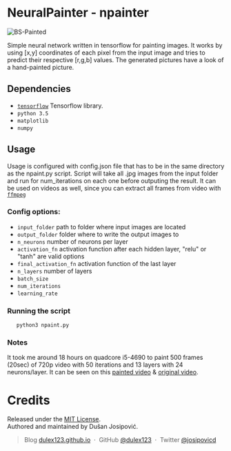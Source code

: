 # NeuralPainter - npainter
![BS-Painted](http://i.makeagif.com/media/11-23-2016/qPZho9.gif)


Simple neural network written in tensorflow for painting images. It works by using [x,y] coordinates of each pixel from the input image and tries to predict their respective [r,g,b] values. The generated pictures have a look of a hand-painted picture.


## Dependencies

* [`tensorflow`](https://www.tensorflow.org/) Tensorflow library.
* `python 3.5` 
* `matplotlib`
* `numpy`

## Usage

Usage is configured with config.json file that has to be in the same directory as the npaint.py script. Script will take all .jpg images from the input folder and run for num_iterations on each one before outputing the result. It can be used on videos as well, since you can extract all frames from video with [`ffmpeg`](http://stackoverflow.com/questions/8287759/extracting-frames-from-mp4-flv)

### Config options:

* `input_folder` path to folder where input images are located
* `output_folder` folder where to write the output images to
* `n_neurons` number of neurons per layer
* `activation_fn` activation function after each hidden layer, "relu" or "tanh" are valid options
* `final_activation_fn` activation function of the last layer
* `n_layers` number of layers
* `batch_size`
* `num_iterations`
* `learning_rate` 

### Running the script

```
   python3 npaint.py 
```

### Notes

It took me around 18 hours on quadcore i5-4690 to paint 500 frames (20sec) of 720p video with 50 iterations and 13 layers with 24 neurons/layer. It can be seen on this [painted video](https://www.youtube.com/watch?v=4Jc6vNpQo58) & [original video](https://www.youtube.com/watch?v=hkSzmPnzF-o).
# Credits

Released under the [MIT License].<br>
Authored and maintained by Dušan Josipović.

> Blog [dulex123.github.io](http://dulex123.github.io) &nbsp;&middot;&nbsp;
> GitHub [@dulex123](https://github.com/dulex123) &nbsp;&middot;&nbsp;
> Twitter [@josipovicd](https://twitter.com/josipovicd)

[MIT License]: http://mit-license.org/


